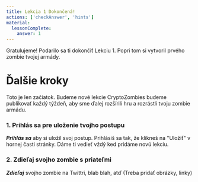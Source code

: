 ```yaml
---
title: Lekcia 1 Dokončená!
actions: ['checkAnswer', 'hints']
material:
  lessonComplete:
    answer: 1
---
```


Gratulujeme! Podarilo sa ti dokončiť Lekciu 1. Popri tom si vytvoril prvého zombie tvojej armády.

# Ďalšie kroky

Toto je len začiatok. Budeme nové lekcie CryptoZombies budeme publikovať každý týždeň, aby sme ďalej rozšírili hru a rozrástli tvoju zombie armádu.

### 1. Prihlás sa pre uloženie tvojho postupu

**_Prihlás sa_** aby si uložil svoj postup. Prihlásiš sa tak, že klikneš na "Uložiť" v hornej časti stránky. Dáme ti vedieť vždý ked pridáme novú lekciu.

### 2. Zdieľaj svojho zombie s priateľmi

**_Zdieľaj_** svojho zombie na Twittri, blab blah, atď (Treba pridať obrázky, linky)
